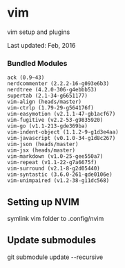 # vim
vim setup and plugins

Last updated: Feb, 2016

### Bundled Modules

```
ack (0.9~43)
nerdcommenter (2.2.2-16-g093e6b3)
nerdtree (4.2.0-306-g4ebbb53)
supertab (2.1-34-g6651177)
vim-align (heads/master)
vim-ctrlp (1.79-29-g564176f)
vim-easymotion (v2.1.1-47-gb1acf67)
vim-fugitive (v2.2-53-g9835920)
vim-go (v1.1-213-gde369ba)
vim-indent-object (1.1.2-9-g1d3e4aa)
vim-javascript (v0.1.0-34-g1d8c267)
vim-json (heads/master)
vim-jsx (heads/master)
vim-markdown (v1.0-25-gee550a7)
vim-repeat (v1.1-22-g7a6675f)
vim-surround (v2.1-8-g2d05440)
vim-syntastic (3.6.0-261-gde0106e)
vim-unimpaired (v1.2-38-g11dc568)
```


## Setting up NVIM

symlink vim folder to .config/nvim

## Update submodules

git submodule update --recursive
